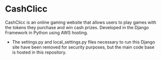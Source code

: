 # CashClicc
CashClicc is an online gaming website that allows users to play games with the tokens they purchase and win cash prizes. Developed in the Django Framework in Python using AWS hosting.

- The settings.py and local_settings.py files necessary to run this Django site have been removed for security purposes, but the main code base is hosted in this repository.
